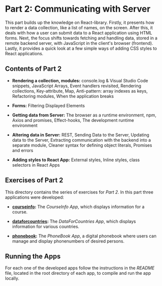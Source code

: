 # Part 2: Communicating with Server
This part builds up the knowledge on React-library. Firstly, it presents how to render a data collection, like a list of names, on the screen. After this, it deals with how a user can submit data to a React application using HTML forms. Next, the focus shifts towards fetching and handling data, stored in a remote backend server, with JavaScript in the client's browser (frontend). Lastly, it provides a quick look at a few simple ways of adding CSS styles to React applications.

## Contents of Part 2

* **Rendering a collection, modules:** console.log & Visual Studio Code snippets, JavaScript Arrays, Event handlers revisited, Rendering collections, Key-attribute, Map, Anti-pattern: array indexes as keys, Refactoring modules, When the application breaks

* **Forms:** Filtering Displayed Elements

* **Getting data from Server:** The browser as a runtime environment, npm, Axios and promises, Effect-hooks, The development runtime environment

* **Altering data in Server:** REST, Sending Data to the Server, Updating data to the Server, Extracting communication with the backend into a separate module, Cleaner syntax for defining object literals, Promises and errors

* **Adding styles to React App:** External styles, Inline styles, class selectors in React Apps


## Exercises of Part 2

This directory contains the series of exercises for *Part 2*. In this part three applications were developed:

* [**courseinfo**](https://github.com/katerina-tziala/fullstackopen2019/tree/master/part2/courseinfo)**:** The *CourseInfo App*, which displays information for a course.

* [**dataforcountries**](https://github.com/katerina-tziala/fullstackopen2019/tree/master/part2/dataforcountries)**:** The *DataForCountries App*, which displays information for various countries.

* [**phonebook**](https://github.com/katerina-tziala/fullstackopen2019/tree/master/part2/phonebook)**:** The *PhoneBook App*, a digital phonebook where users can manage and display phonenumbers of desired persons.


## Running the Apps

For each one of the developed apps follow the instructions in the *README* file, located in the root directory of each app, to compile and run the app locally.


